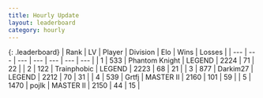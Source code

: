 ```yaml
---
title: Hourly Update
layout: leaderboard
category: hourly
---
```


{: .leaderboard}
| Rank | LV | Player | Division | Elo | Wins | Losses |
| --- | --- | --- | --- | --- | --- | --- |
| <span data-change="0">1</span> | 533 | <span title="ID: 742939">Phantom Knight</span> | LEGEND | <span data-change="0">2224</span> | <span data-change="0">71</span> | <span data-change="0">22</span> |
| <span data-change="0">2</span> | 122 | <span title="ID: 744981">Trainphobic</span> | LEGEND | <span data-change="0">2223</span> | <span data-change="0">68</span> | <span data-change="0">21</span> |
| <span data-change="0">3</span> | 877 | <span title="ID: 694036">Darkim27</span> | LEGEND | <span data-change="0">2212</span> | <span data-change="0">70</span> | <span data-change="0">31</span> |
| <span data-change="1">4</span> | 539 | <span title="ID: 742306">Grtfj</span> | MASTER II | <span data-change="0">2160</span> | <span data-change="0">101</span> | <span data-change="0">59</span> |
| <span data-change="1">5</span> | 1470 | <span title="ID: 4783">pojlk</span> | MASTER II | <span data-change="0">2150</span> | <span data-change="0">44</span> | <span data-change="0">15</span> |